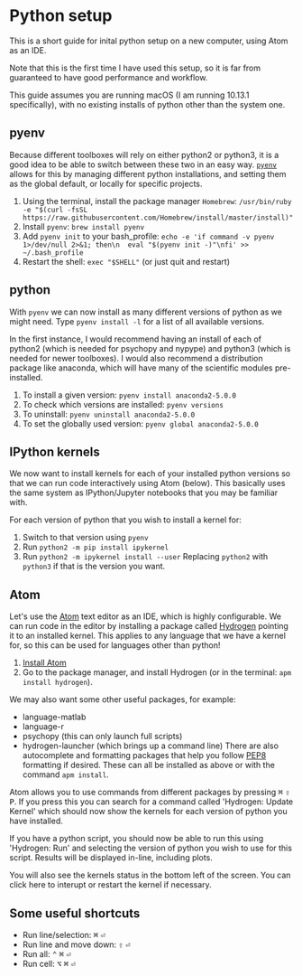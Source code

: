 # Python setup
This is a short guide for inital python setup on a new computer, using Atom as an IDE.

Note that this is the first time I have used this setup, so it is far from guaranteed to have good performance and workflow.

This guide assumes you are running macOS (I am running 10.13.1 specifically), with no existing installs of python other than the system one.

## pyenv
Because different toolboxes will rely on either python2 or python3, it is a good idea to be able to switch between these two in an easy way. [`pyenv`](https://github.com/pyenv/pyenv) allows for this by managing different python installations, and setting them as the global default, or locally for specific projects.

1. Using the terminal, install the package manager `Homebrew`: `/usr/bin/ruby -e "$(curl -fsSL https://raw.githubusercontent.com/Homebrew/install/master/install)"`
2. Install `pyenv`: `brew install pyenv`
3. Add `pyenv init` to your bash_profile: `echo -e 'if command -v pyenv 1>/dev/null 2>&1; then\n  eval "$(pyenv init -)"\nfi' >> ~/.bash_profile`
4. Restart the shell: `exec "$SHELL"` (or just quit and restart)

## python
With `pyenv` we can now install as many different versions of python as we might need. Type `pyenv install -l` for a list of all available versions.

In the first instance, I would recommend having an install of each of python2 (which is needed for psychopy and nypype) and python3 (which is needed for newer toolboxes). I would also recommend a distribution package like anaconda, which will have many of the scientific modules pre-installed.

1. To install a given version: `pyenv install anaconda2-5.0.0`
2. To check which versions are installed: `pyenv versions`
3. To uninstall: `pyenv uninstall anaconda2-5.0.0`
4. To set the globally used version: `pyenv global anaconda2-5.0.0`

## IPython kernels
We now want to install kernels for each of your installed python versions so that we can run code interactively using Atom (below). This basically uses the same system as IPython/Jupyter notebooks that you may be familiar with.

For each version of python that you wish to install a kernel for:  
1. Switch to that version using `pyenv`
2. Run `python2 -m pip install ipykernel`
3. Run `python2 -m ipykernel install --user`
Replacing `python2` with `python3` if that is the version you want. 

## Atom
Let's use the [Atom](https://atom.io) text editor as an IDE, which is highly configurable. We can run code in the editor by installing a package called [Hydrogen](https://www.gitbook.com/book/nteract/hydrogen/details) pointing it to an installed kernel. This applies to any language that we have a kernel for, so this can be used for languages other than python!

1. [Install Atom](https://atom.io)
2. Go to the package manager, and install Hydrogen (or in the terminal: `apm install hydrogen`).

We may also want some other useful packages, for example:
- language-matlab
- language-r
- psychopy (this can only launch full scripts)
- hydrogen-launcher (which brings up a command line)
There are also autocomplete and formatting packages that help you follow [PEP8](https://www.python.org/dev/peps/pep-0008/) formatting if desired. These can all be installed as above or with the command `apm install`.

Atom allows you to use commands from different packages by pressing <kbd>⌘</kbd> <kbd>⇧</kbd> <kbd>P</kbd>. If you press this you can search for a command called 'Hydrogen: Update Kernel' which should now show the kernels for each version of python you have installed.

If you have a python script, you should now be able to run this using 'Hydrogen: Run' and selecting the version of python you wish to use for this script. Results will be displayed in-line, including plots.

You will also see the kernels status in the bottom left of the screen. You can click here to interupt or restart the kernel if necessary.

## Some useful shortcuts
- Run line/selection: <kbd>⌘</kbd> <kbd>⏎</kbd>
- Run line and move down: <kbd>⇧</kbd> <kbd>⏎</kbd>
- Run all: <kbd>⌃</kbd> <kbd>⌘</kbd> <kbd>⏎</kbd>
- Run cell: <kbd>⌥</kbd> <kbd>⌘</kbd> <kbd>⏎</kbd> 
